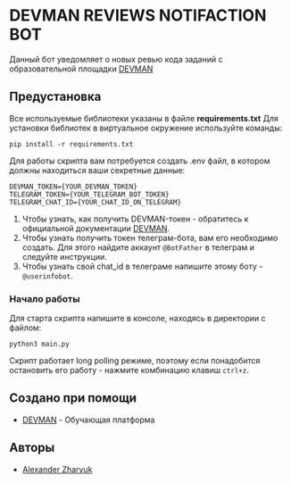 # DEVMAN REVIEWS NOTIFACTION BOT

Данный бот уведомляет о новых ревью кода заданий с образовательной площадки [DEVMAN](https://dvmn.org/)

## Предустановка

Все используемые библиотеки указаны в файле **requirements.txt**
Для установки библиотек в виртуальное окружение используйте команды:

```
pip install -r requirements.txt
```

Для работы скрипта вам потребуется создать .env файл, в котором должны находиться ваши секретные данные:

```
DEVMAN_TOKEN={YOUR_DEVMAN_TOKEN}
TELEGRAM_TOKEN={YOUR_TELEGRAM_BOT_TOKEN}
TELEGRAM_CHAT_ID={YOUR_CHAT_ID_ON_TELEGRAM}
```

1. Чтобы узнать, как получить DEVMAN-токен - обратитесь к официальной документации [DEVMAN](https://dvmn.org/api/docs/).
2. Чтобы узнать получить токен телеграм-бота, вам его необходимо создать. Для этого найдите аккаунт `@BotFather` в телеграм и следуйте инструкции.
3. Чтобы узнать свой chat_id в телеграме напишите этому боту - `@userinfobot`.

### Начало работы

Для старта скрипта напишите в консоле, находясь в директории с файлом:
```
python3 main.py
```
Скрипт работает long polling режиме, поэтому если понадобится остановить его работу - нажмите комбинацию клавиш `ctrl+z`.

## Создано при помощи

* [DEVMAN](https://dvmn.org/) - Обучающая платформа

## Авторы

* [Alexander Zharyuk](https://gist.github.com/AlexanderZharyuk)
